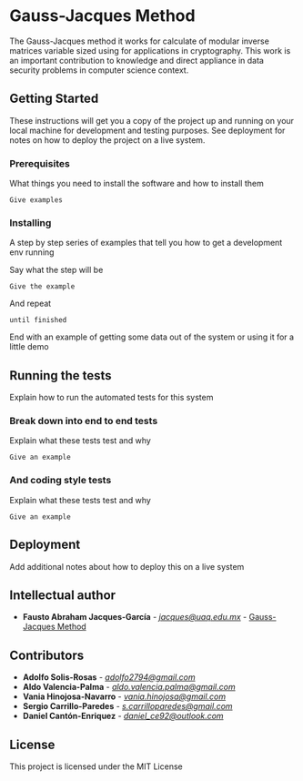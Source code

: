 # Gauss-Jacques Method

The Gauss-Jacques method it works for calculate of modular inverse matrices variable sized using for applications in cryptography. This work is an important contribution to knowledge and direct appliance in data security problems in computer science context.

## Getting Started

These instructions will get you a copy of the project up and running on your local machine for development and testing purposes. See deployment for notes on how to deploy the project on a live system.

### Prerequisites

What things you need to install the software and how to install them

```
Give examples
```

### Installing

A step by step series of examples that tell you how to get a development env running

Say what the step will be

```
Give the example
```

And repeat

```
until finished
```

End with an example of getting some data out of the system or using it for a little demo

## Running the tests

Explain how to run the automated tests for this system

### Break down into end to end tests

Explain what these tests test and why

```
Give an example
```

### And coding style tests

Explain what these tests test and why

```
Give an example
```

## Deployment

Add additional notes about how to deploy this on a live system

## Intellectual author

* **Fausto Abraham Jacques-García** - *jacques@uaq.edu.mx* - [Gauss-Jacques Method](https://www.researchgate.net/publication/327895519_The_proposed_Gauss-Jacques_method_to_obtain_modular_inverse_matrices_variable_sized_without_a_theoretical_limit)

## Contributors

* **Adolfo Solis-Rosas** - *adolfo2794@gmail.com*
* **Aldo Valencia-Palma** - *aldo.valencia.palma@gmail.com*
* **Vania Hinojosa-Navarro** - *vania.hinojosa@gmail.com*
* **Sergio Carrillo-Paredes** - *s.carrilloparedes@gmail.com*
* **Daniel Cantón-Enriquez** - *daniel_ce92@outlook.com*

## License

This project is licensed under the MIT License
